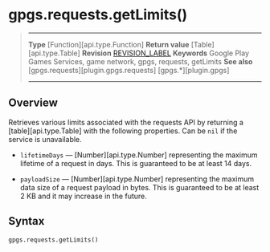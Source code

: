 # gpgs.requests.getLimits()

> --------------------- ------------------------------------------------------------------------------------------
> __Type__              [Function][api.type.Function]
> __Return value__      [Table][api.type.Table]
> __Revision__          [REVISION_LABEL](REVISION_URL)
> __Keywords__          Google Play Games Services, game network, gpgs, requests, getLimits
> __See also__          [gpgs.requests][plugin.gpgs.requests]
>                       [gpgs.*][plugin.gpgs]
> --------------------- ------------------------------------------------------------------------------------------

## Overview

Retrieves various limits associated with the requests API by returning a [table][api.type.Table] with the following properties. Can be `nil` if the service is unavailable.

* `lifetimeDays` &mdash; [Number][api.type.Number] representing the maximum lifetime of a request in days. This is guaranteed to be at least 14 days.

* `payloadSize` &mdash; [Number][api.type.Number] representing the maximum data size of a request payload in bytes. This is guaranteed to be at least 2&nbsp;KB and it may increase in the future.

## Syntax

	gpgs.requests.getLimits()
